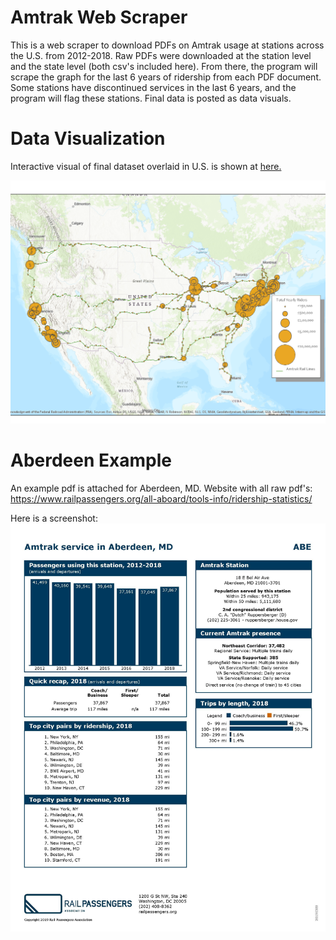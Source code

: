 # Amtrak Web Scraper

This is a web scraper to download PDFs on Amtrak usage at stations across the U.S. from 2012-2018. Raw PDFs were downloaded at the station level and the state level (both csv's included here). From there, the program will scrape the graph for the last 6 years of ridership from each PDF document. Some stations have discontinued services in the last 6 years, and the program will flag these stations. Final data is posted as data visuals. 


# Data Visualization

Interactive visual of final dataset overlaid in U.S. is shown at [here.](https://ericenglin.github.io/Amtrak-Web-Scraper/Data-Visualization/Amtrak-2018.html) 

![Amtrak Ridership](Amtrak-Ridership.png)



# Aberdeen Example
An example pdf is attached for Aberdeen, MD. Website with all raw pdf's: https://www.railpassengers.org/all-aboard/tools-info/ridership-statistics/

Here is a screenshot:
![Screenshot](Aberdeen.jpg)
